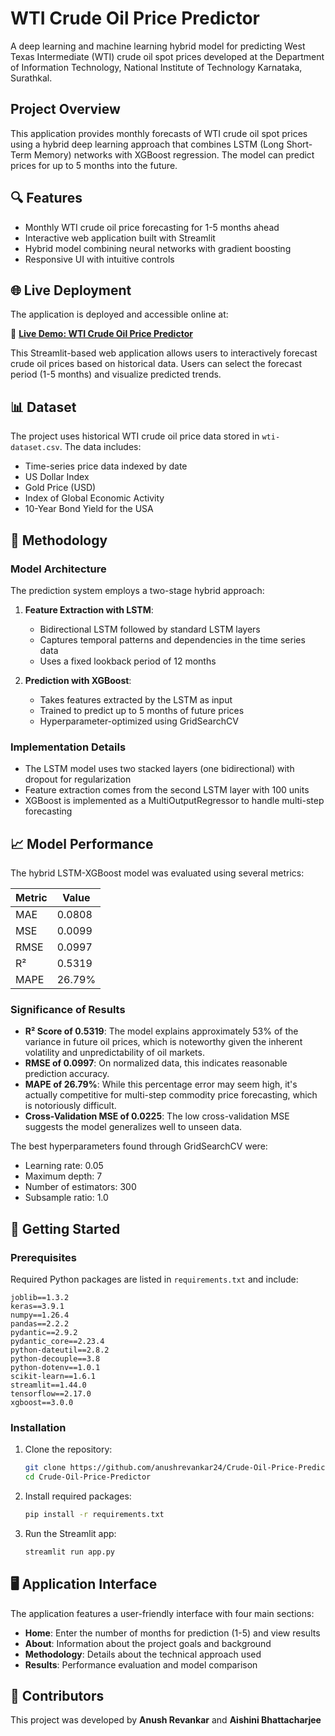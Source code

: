 # WTI Crude Oil Price Predictor

A deep learning and machine learning hybrid model for predicting West Texas Intermediate (WTI) crude oil spot prices developed at the Department of Information Technology, National Institute of Technology Karnataka, Surathkal.

## Project Overview

This application provides monthly forecasts of WTI crude oil spot prices using a hybrid deep learning approach that combines LSTM (Long Short-Term Memory) networks with XGBoost regression. The model can predict prices for up to 5 months into the future.

## 🔍 Features

- Monthly WTI crude oil price forecasting for 1-5 months ahead
- Interactive web application built with Streamlit
- Hybrid model combining neural networks with gradient boosting
- Responsive UI with intuitive controls

## 🌐 Live Deployment

The application is deployed and accessible online at:

🔗 **[Live Demo: WTI Crude Oil Price Predictor](https://crudeoilpricepredictor.streamlit.app/)**

This Streamlit-based web application allows users to interactively forecast crude oil prices based on historical data. Users can select the forecast period (1-5 months) and visualize predicted trends.


## 📊 Dataset

The project uses historical WTI crude oil price data stored in `wti-dataset.csv`. The data includes:
- Time-series price data indexed by date
- US Dollar Index
- Gold Price (USD)
- Index of Global Economic Activity
- 10-Year Bond Yield for the USA

## 🧠 Methodology

### Model Architecture

The prediction system employs a two-stage hybrid approach:

1. **Feature Extraction with LSTM**: 
   - Bidirectional LSTM followed by standard LSTM layers
   - Captures temporal patterns and dependencies in the time series data
   - Uses a fixed lookback period of 12 months

2. **Prediction with XGBoost**:
   - Takes features extracted by the LSTM as input
   - Trained to predict up to 5 months of future prices
   - Hyperparameter-optimized using GridSearchCV

### Implementation Details

- The LSTM model uses two stacked layers (one bidirectional) with dropout for regularization
- Feature extraction comes from the second LSTM layer with 100 units
- XGBoost is implemented as a MultiOutputRegressor to handle multi-step forecasting

## 📈 Model Performance

The hybrid LSTM-XGBoost model was evaluated using several metrics:

| Metric | Value |
|--------|-------|
| MAE    | 0.0808 |
| MSE    | 0.0099 |
| RMSE   | 0.0997 |
| R²     | 0.5319 |
| MAPE   | 26.79% |

### Significance of Results

- **R² Score of 0.5319**: The model explains approximately 53% of the variance in future oil prices, which is noteworthy given the inherent volatility and unpredictability of oil markets.
- **RMSE of 0.0997**: On normalized data, this indicates reasonable prediction accuracy.
- **MAPE of 26.79%**: While this percentage error may seem high, it's actually competitive for multi-step commodity price forecasting, which is notoriously difficult.
- **Cross-Validation MSE of 0.0225**: The low cross-validation MSE suggests the model generalizes well to unseen data.

The best hyperparameters found through GridSearchCV were:
- Learning rate: 0.05
- Maximum depth: 7
- Number of estimators: 300
- Subsample ratio: 1.0

## 🚀 Getting Started

### Prerequisites

Required Python packages are listed in `requirements.txt` and include:

```
joblib==1.3.2
keras==3.9.1
numpy==1.26.4
pandas==2.2.2
pydantic==2.9.2
pydantic_core==2.23.4
python-dateutil==2.8.2
python-decouple==3.8
python-dotenv==1.0.1
scikit-learn==1.6.1
streamlit==1.44.0
tensorflow==2.17.0
xgboost==3.0.0
```

### Installation

1. Clone the repository:
   ```bash
   git clone https://github.com/anushrevankar24/Crude-Oil-Price-Predictor.git
   cd Crude-Oil-Price-Predictor
   ```
2. Install required packages:
   ```bash
   pip install -r requirements.txt
   ```
3. Run the Streamlit app:
   ```bash
   streamlit run app.py
   ```

## 🖥 Application Interface

The application features a user-friendly interface with four main sections:
- **Home**: Enter the number of months for prediction (1-5) and view results
- **About**: Information about the project goals and background
- **Methodology**: Details about the technical approach used
- **Results**: Performance evaluation and model comparison


## 👥 Contributors

This project was developed by **Anush Revankar** and **Aishini Bhattacharjee**



